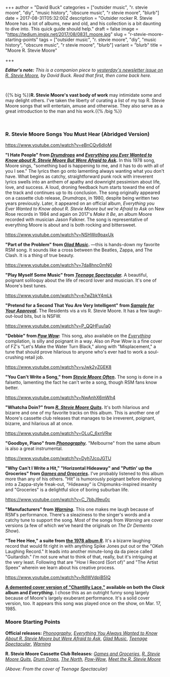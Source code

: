 +++
author = "David Buck"
categories = ["outsider music", "r. stevie moore", "diy", "music history", "obscure music", "r stevie moore", "blurb"]
date = 2017-08-31T05:32:00Z
description = "Outsider rocker R. Stevie Moore has a lot of albums, new and old, and his collection is a bit daunting to dive into. This quick guide should help."
draft = false
image = "https://tedium.imgix.net/2017/08/0831_moore.jpg"
slug = "r-stevie-moore-starting-points"
tags = ["outsider music", "r. stevie moore", "diy", "music history", "obscure music", "r stevie moore", "blurb"]
variant = "blurb"
title = "Moore R. Stevie Moore"

+++

_**Editor's note:** This is a companion piece to [yesterday's newsletter issue on R. Stevie Moore](http://tedium.co/2017/08/29/r-stevie-moore-outsider-music-history/), by David Buck. Read that first, then come back here._

&nbsp;

{{% big %}}**R. Stevie Moore's vast body of work** may intimidate some and may delight others. I've taken the liberty of curating a list of my top R. Stevie Moore songs that will entertain, amuse and otherwise. They also serve as a great introduction to the man and his work.{{% /big %}}

&nbsp;

### R. Stevie Moore Songs You Must Hear (Abridged Version)

https://www.youtube.com/watch?v=eBnCQy6dloM

**"I Hate People" from [*Drumdrops*](https://rsteviemoore.bandcamp.com/album/drumdrops) and [*Everything you Ever Wanted to Know about R. Stevie Moore But Were Afraid to Ask*](https://rsteviemoore.bandcamp.com/album/everything-you-always-wanted-to-know-about-rsm-disc-1).** In this 1978 song, Moore sings, "something bad is happening to me, and it has to do with all of you I see." The lyrics then go onto lamenting always wanting what you don't have. What begins as catchy, straightforward punk rock with irreverent lyrics swells into an anthem of apathy and downright pessimism about life, love, and success. A loud, droning feedback hum starts toward the end of the track and continues up to its conclusion. The song originally appeared on a cassette club release, *Drumdrops*, in 1980, despite being written two years previously. Later, it appeared on an official album, *Everything you Ever Wanted to Know about R. Stevie Moore but we're Afraid to Ask* on New Rose records in 1984 and again on 2017's *Make It Be*, an album Moore recorded with musician Jason Falkner. The song is representative of everything Moore is about and is both rocking and bittersweet.

https://www.youtube.com/watch?v=NSHWq9paxUk

**"Part of the Problem" from [*Glad Music*](https://rsteviemoore.bandcamp.com/album/glad-music).** —this is hands-down my favorite RSM song. It sounds like a cross between the Beatles, Zappa, and The Clash. It is a thing of true beauty.

https://www.youtube.com/watch?v=7da8hnc0mN0

**"Play Myself Some Music" from _[Teenage Spectacular](https://rsteviemoore.bandcamp.com/album/teenage-spectacular)._** A beautiful, poignant soliloquy about the life of record lover and musician. It's one of Moore's best tunes.

https://www.youtube.com/watch?v=e7wZbkY4mLk

**"Pretend for a Second That You Are Very Intelligent" from [*Sample for Your Approval*](https://rsteviemoore.bandcamp.com/album/sample-for-approval).** The Residents vis a vis R. Stevie Moore. It has a few laugh-out-loud bits, but is NSFW.

https://www.youtube.com/watch?v=P_QQHFuu1a0

**"Debbie" from *[Pow Wow](https://rsteviemoore.bandcamp.com/album/pow-wow)*:** This song, also available on the *[Everything](https://rsteviemoore.bandcamp.com/album/everything-you-always-wanted-to-know-about-rsm-disc-2)* compilation, is silly and poignant in a way. Also on *Pow Wow* is a fine cover of FZ's "Let's Make the Water Turn Black," along with "Misplacement," a tune that should prove hilarious to anyone who's ever had to work a soul-crushing retail job.

https://www.youtube.com/watch?v=yJwk2yZGEK8

**"You Can't Write a Song," from [*Stevie Moore Often*](https://rsteviemoore.bandcamp.com/album/stevie-moore-often).** The song is done in a falsetto, lamenting the fact he can't write a song, though RSM fans know better.

https://www.youtube.com/watch?v=NwAnhX6mWh4

**"Whatcha Doin?" from *[R. Stevie Moore Quits](https://rsteviemoore.bandcamp.com/album/quits)*.** It's both hilarious and bizarre and one of my favorite tracks on this album. This is another one of Moore's cassette club releases that manages to be irreverent, poignant, bizarre, and hilarious all at once. 

https://www.youtube.com/watch?v=OLuC_6xnVRw

**"Goodbye, Piano" from _[Phonography](https://rsteviemoore.bandcamp.com/album/phonography)._** "Melbourne" from the same album is also a great instrumental. 

https://www.youtube.com/watch?v=Dyh7JcoJGTU

**"Why Can't I Write a Hit," "Horizontal Hideaway" and "Puttin' up the Groceries" from *[Games and Groceries](https://rsteviemoore.bandcamp.com/album/games-and-groceries)*.** I've probably listened to this album more than any of his others. "Hit" is humorously poignant before devolving into a Zappa-style freak-out, "Hideaway" is Chipmunks-inspired insanity and "Groceries" is a delightful slice of boring suburban life. 

https://www.youtube.com/watch?v=C_7bbJ9eu0c

**"Manufacturers" from *[Warning](https://rsteviemoore.bandcamp.com/album/warning-r-stevie-moore)*.** This one makes me laugh because of RSM's performance. There's a sleaziness to the singer's words and a catchy tune to support the song. Most of the songs from *Warning* are cover versions (a few of which we’ve heard the originals on *The Dr Demento Show*). 

**"Tee Hee Hee," a suite from [the 1978 album *R*](https://rsteviemoore.bandcamp.com/album/r).** It's a bizarre laughing record that would fit right in with anything Spike Jones put out or the "OKeh Laughing Record." It leads into another minute-long da da piece called "Guitardish." I'm not sure what to think of that, really, but it's intriguing at the very least. Following that are "How I Record (Sort of)" and "The Artist Speex" wherein we learn about his creative process.

https://www.youtube.com/watch?v=RdWVdpiB5IQ

**[A demented cover version of "Chantilly Lace,"](https://rsteviemoore.bandcamp.com/album/everything-you-always-wanted-to-know-about-rsm-disc-1) available on both the *Clack* album and *Everything*.** I chose this as an outright funny song largely because of Moore's largely exuberant performance. It's a solid cover version, too. It appears this song was played once on the show, on Mar. 17, 1985.

### Moore Starting Points

**Official releases:** [*Phonography*](http://), [*Everything You Always Wanted to Know About R. Stevie Moore but Were Afraid to Ask*](https://rsteviemoore.bandcamp.com/album/everything-you-always-wanted-to-know-about-rsm-disc-1), [*Glad Music*](https://rsteviemoore.bandcamp.com/album/glad-music), [*Teenage Spectacular*](https://rsteviemoore.bandcamp.com/album/teenage-spectacular), [*Warning*](https://rsteviemoore.bandcamp.com/album/warning-r-stevie-moore)

**R. Stevie Moore Cassette Club Releases:** [*Games and Groceries*](https://rsteviemoore.bandcamp.com/album/games-and-groceries), [*R. Stevie Moore Quits*](https://rsteviemoore.bandcamp.com/album/quits), [*Drum Drops*](https://rsteviemoore.bandcamp.com/album/drumdrops), [*The North*](https://rsteviemoore.bandcamp.com/album/the-north), [*Pow-Wow*](https://rsteviemoore.bandcamp.com/album/pow-wow), [*Meet the R. Stevie Moore*](https://rsteviemoore.bandcamp.com/album/meet-the-r-stevie-moore)

*(Above: From the cover of Teenage Spectacular)*